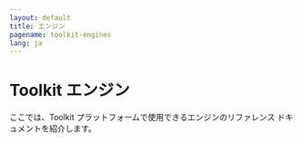 ```yaml
---
layout: default
title: エンジン
pagename: toolkit-engines
lang: ja
---
```


# Toolkit エンジン

ここでは、Toolkit プラットフォームで使用できるエンジンのリファレンス ドキュメントを紹介します。
